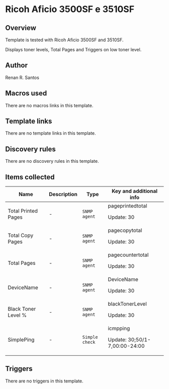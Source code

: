 # Ricoh Aficio 3500SF e 3510SF

## Overview


Template is tested with Ricoh Aficio 3500SF and 3510SF.


Displays toner levels, Total Pages and Triggers on low toner level.




## Author

Renan R. Santos

## Macros used

There are no macros links in this template.

## Template links

There are no template links in this template.

## Discovery rules

There are no discovery rules in this template.

## Items collected

|Name|Description|Type|Key and additional info|
|----|-----------|----|----|
|Total Printed Pages|<p>-</p>|`SNMP agent`|pageprintedtotal<p>Update: 30</p>|
|Total Copy Pages|<p>-</p>|`SNMP agent`|pagecopytotal<p>Update: 30</p>|
|Total Pages|<p>-</p>|`SNMP agent`|pagecountertotal<p>Update: 30</p>|
|DeviceName|<p>-</p>|`SNMP agent`|DeviceName<p>Update: 30</p>|
|Black Toner Level %|<p>-</p>|`SNMP agent`|blackTonerLevel<p>Update: 30</p>|
|SimplePing|<p>-</p>|`Simple check`|icmpping<p>Update: 30;50/1-7,00:00-24:00</p>|


## Triggers

There are no triggers in this template.

